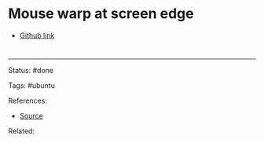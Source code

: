 # Mouse warp at screen edge
- [Github link](https://github.com/joshumax/taralli)


# 

---
Status: #done

Tags: #ubuntu

References:
- [Source](https://askubuntu.com/a/489081)

Related:
